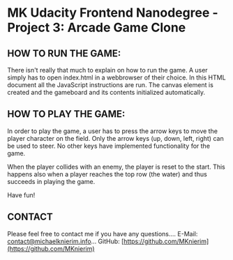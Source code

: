 MK Udacity Frontend Nanodegree - Project 3: Arcade Game Clone
===============================

HOW TO RUN THE GAME:
--------------------
There isn't really that much to explain on how to run the game. A user simply has to open index.html in a webbrowser of their choice. In this HTML document all the JavaScript instructions are run. The canvas element is created and the gameboard and its contents initialized automatically.

HOW TO PLAY THE GAME:
--------------------
In order to play the game, a user has to press the arrow keys to move the player character on the field. Only the arrow keys (up, down, left, right) can be used to steer. No other keys have implemented functionality for the game.

When the player collides with an enemy, the player is reset to the start. This happens also when a player reaches the top row (the water) and thus succeeds in playing the game.

Have fun!

CONTACT
--------------------
Please feel free to contact me if you have any questions....
E-Mail: contact@michaelknierim.info...
GitHub: [https://github.com/MKnierim](https://github.com/MKnierim)